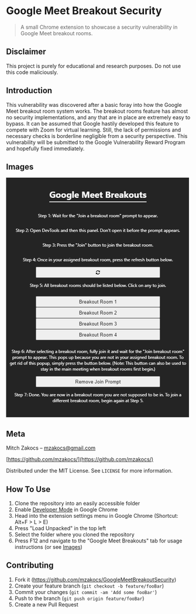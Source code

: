 # Google Meet Breakout Security
 > A small Chrome extension to showcase a security vulnerability in Google Meet breakout rooms.

## Disclaimer
This project is purely for educational and research purposes. Do not use this code maliciously.

## Introduction
This vulnerability was discovered after a basic foray into how the Google Meet breakout room system works. The breakout rooms feature has almost no security implementations, and any that are in place are extremely easy to bypass. It can be assumed that Google hastily developed this feature to compete with Zoom for virtual learning. Still, the lack of permissions and necessary checks is borderline negligible from a security perspective. This vulnerability will be submitted to the Google Vulnerability Reward Program and hopefully fixed immediately.

## Images
![Screenshot](images/screenshot.png)

## Meta

Mitch Zakocs – mzakocs@gmail.com

[https://github.com/mzakocs/](https://github.com/mzakocs/)

Distributed under the MIT License. See `LICENSE` for more information.

## How To Use

1. Clone the repository into an easily accessible folder
2. Enable [Developer Mode](https://developer.chrome.com/docs/extensions/mv2/faq/#:~:text=You%20can%20start%20by%20turning,a%20packaged%20extension%2C%20and%20more.) in Google Chrome
3. Head into the extension settings menu in Google Chrome (Shortcut: Alt+F > L > E)
4. Press "Load Unpacked" in the top left
5. Select the folder where you cloned the repository
6. Press F12 and navigate to the "Google Meet Breakouts" tab for usage instructions (or see [Images](##Images))

## Contributing

1. Fork it (<https://github.com/mzakocs/GoogleMeetBreakoutSecurity>)
2. Create your feature branch (`git checkout -b feature/fooBar`)
3. Commit your changes (`git commit -am 'Add some fooBar'`)
4. Push to the branch (`git push origin feature/fooBar`)
5. Create a new Pull Request